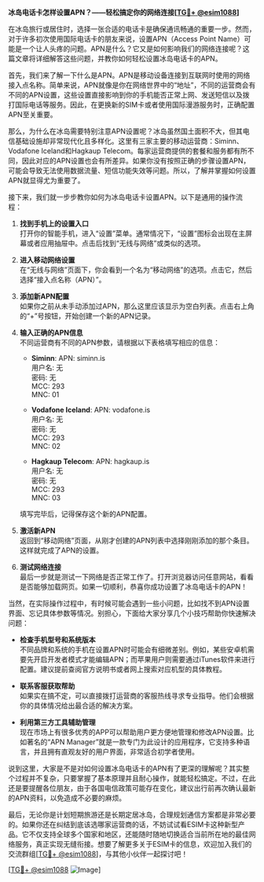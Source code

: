**冰岛电话卡怎样设置APN？——轻松搞定你的网络连接[[TG💪+ @esim1088](https://t.me/s/esim1088)]**

在冰岛旅行或居住时，选择一张合适的电话卡是确保通讯畅通的重要一步。然而，对于许多初次使用国际电话卡的朋友来说，设置APN（Access Point Name）可能是一个让人头疼的问题。APN是什么？它又是如何影响我们的网络连接呢？这篇文章将详细解答这些问题，并教你如何轻松设置冰岛电话卡的APN。

首先，我们来了解一下什么是APN。APN是移动设备连接到互联网时使用的网络接入点名称。简单来说，APN就像是你在网络世界中的“地址”，不同的运营商会有不同的APN设置，这些设置直接影响到你的手机能否正常上网、发送短信以及拨打国际电话等服务。因此，在更换新的SIM卡或者使用国际漫游服务时，正确配置APN至关重要。

那么，为什么在冰岛需要特别注意APN设置呢？冰岛虽然国土面积不大，但其电信基础设施却非常现代化且多样化。这里有三家主要的移动运营商：Siminn、Vodafone Iceland和Hagkaup Telecom。每家运营商提供的套餐和服务都有所不同，因此对应的APN设置也会有所差异。如果你没有按照正确的步骤设置APN，可能会导致无法使用数据流量、短信功能失效等问题。所以，了解并掌握如何设置APN就显得尤为重要了。

接下来，我们就一步步教你如何为冰岛电话卡设置APN。以下是通用的操作流程：

1. **找到手机上的设置入口**  
   打开你的智能手机，进入“设置”菜单。通常情况下，“设置”图标会出现在主屏幕或者应用抽屉中。点击后找到“无线与网络”或类似的选项。

2. **进入移动网络设置**  
   在“无线与网络”页面下，你会看到一个名为“移动网络”的选项。点击它，然后选择“接入点名称（APN）”。

3. **添加新APN配置**  
   如果你之前从未手动添加过APN，那么这里应该显示为空白列表。点击右上角的“+”号按钮，开始创建一个新的APN记录。

4. **输入正确的APN信息**  
   不同运营商有不同的APN参数，请根据以下表格填写相应的信息：

   - **Siminn**: APN: siminn.is  
     用户名: 无  
     密码: 无  
     MCC: 293  
     MNC: 01  

   - **Vodafone Iceland**: APN: vodafone.is  
     用户名: 无  
     密码: 无  
     MCC: 293  
     MNC: 02  

   - **Hagkaup Telecom**: APN: hagkaup.is  
     用户名: 无  
     密码: 无  
     MCC: 293  
     MNC: 03  

   填写完毕后，记得保存这个新的APN配置。

5. **激活新APN**  
   返回到“移动网络”页面，从刚才创建的APN列表中选择刚刚添加的那个条目。这样就完成了APN的设置。

6. **测试网络连接**  
   最后一步就是测试一下网络是否正常工作了。打开浏览器访问任意网站，看看是否能够加载网页。如果一切顺利，恭喜你成功设置了冰岛电话卡的APN！

当然，在实际操作过程中，有时候可能会遇到一些小问题，比如找不到APN设置界面、忘记具体参数等情况。别担心，下面给大家分享几个小技巧帮助你快速解决问题：

- **检查手机型号和系统版本**  
   不同品牌和系统的手机在设置APN时可能会有细微差别。例如，某些安卓机需要先开启开发者模式才能编辑APN；而苹果用户则需要通过iTunes软件来进行配置。建议提前查阅官方说明书或者网上搜索对应机型的具体教程。

- **联系客服获取帮助**  
   如果实在搞不定，可以直接拨打运营商的客服热线寻求专业指导。他们会根据你的具体情况给出最合适的解决方案。

- **利用第三方工具辅助管理**  
   现在市场上有很多优秀的APP可以帮助用户更方便地管理和修改APN设置。比如著名的“APN Manager”就是一款专门为此设计的应用程序，它支持多种语言，并且拥有直观友好的用户界面，非常适合初学者使用。

说到这里，大家是不是对如何设置冰岛电话卡的APN有了更深的理解呢？其实整个过程并不复杂，只要掌握了基本原理并且耐心操作，就能轻松搞定。不过，在此还是要提醒各位朋友，由于各国电信政策可能存在变化，建议出行前再次确认最新的APN资料，以免造成不必要的麻烦。

最后，无论你是计划短期旅游还是长期定居冰岛，合理规划通信方案都是非常必要的。如果你还在纠结到底该选哪家运营商的话，不妨试试看ESIM卡这种新型产品。它不仅支持全球多个国家和地区，还能随时随地切换适合当前所在地的最佳网络服务，真正实现无缝衔接。想要了解更多关于ESIM卡的信息，欢迎加入我们的交流群组[[TG💪+ @esim1088](https://t.me/s/esim1088)]，与其他小伙伴一起探讨吧！

[[TG💪+ @esim1088](https://t.me/s/esim1088) ![Image](https://i.postimg.cc/4NQfJmqS/Snipaste-2025-05-13-00-14-12.png)]